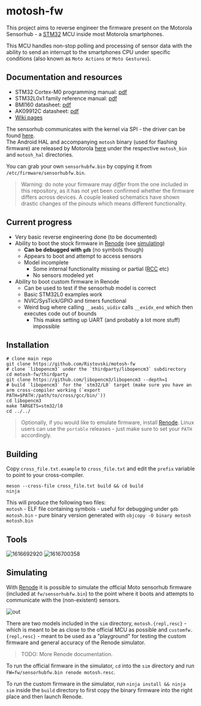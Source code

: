 # motosh-fw
This project aims to reverse engineer the firmware present on the Motorola Sensorhub - a [STM32](https://www.st.com/en/microcontrollers-microprocessors/stm32-32-bit-arm-cortex-mcus.html)
MCU inside most Motorola smartphones.

This MCU handles non-stop polling and processing of sensor data with the ability to send an interrupt to the smartphones CPU under
specific conditions (also known as `Moto Actions` or `Moto Gestures`).

## Documentation and resources
- STM32 Cortex-M0 programming manual: [pdf](https://www.st.com/resource/en/programming_manual/dm00104451-cortexm0-programming-manual-for-stm32l0-stm32g0-stm32wl-and-stm32wb-series-stmicroelectronics.pdf)  
- STM32L0x1 family reference manual: [pdf](https://www.st.com/resource/en/reference_manual/dm00108282-ultralowpower-stm32l0x1-advanced-armbased-32bit-mcus-stmicroelectronics.pdf)
- BMI160 datasheet: [pdf](https://www.mouser.com/datasheet/2/783/BST-BMI160-DS000-1509569.pdf)  
- AK09912C datasheet: [pdf](https://www.digikey.com/htmldatasheets/production/1746545/0/0/1/AK09912.pdf)
- [Wiki pages](https://github.com/Ristovski/motosh-fw/wiki/)

The sensorhub communicates with the kernel via SPI - the driver can be found [here](https://github.com/MotorolaMobilityLLC/kernel-msm/tree/nougat-7.0.0-release-potter-n/drivers/misc/stml0xx).  
The Android HAL and accompanying `motosh` binary (used for flashing firmware) are released by Motorola
[here](https://github.com/MotorolaMobilityLLC/hardware-moto-sensors/) under the respective `motosh_bin` and `motosh_hal` directories.

You can grab your own `sensorhubfw.bin` by copying it from `/etc/firmware/sensorhubfw.bin`.
> Warning: do note your firmware may _differ_ from the one included in this repository, as it has not yet been confirmed whether the firmware differs across devices.
A couple leaked schematics have shown drastic changes of the pinouts which means different functionality. 

## Current progress

- Very basic reverse engineering done (to be documented)
- Ability to boot the stock firmware in [Renode](https://renode.io/) (see [simulating](#simulating))
  - **Can be debugged with `gdb`** (no symbols though)
  - Appears to boot and attempt to access sensors
  - Model incomplete
    - Some internal functionality missing or partial ([RCC](https://wiki.st.com/stm32mpu/wiki/RCC_internal_peripheral) etc)
    - No sensors modeled yet
- Ability to boot custom firmware in Renode
  - Can be used to test if the sensorhub model is correct
  - Basic STM32L0 examples work
  - NVIC/SysTick/GPIO and timers functional
  - Weird bug where calling `__aeabi_uidiv` calls `__exidx_end` which then executes code out of bounds
    - This makes setting up UART (and probably a lot more stuff) impossible

## Installation
```
# clone main repo
git clone https://github.com/Ristovski/motosh-fw
# clone `libopencm3` under the `thirdparty/libopencm3` subdirectory
cd motosh-fw/thirdparty
git clone https://github.com/libopencm3/libopencm3 --depth=1
# build `libopencm3` for the `stm32/L0` target (make sure you have an arm cross-compiler working (`export PATH=$PATH:/path/to/cross/gcc/bin/`))
cd libopencm3
make TARGETS=stm32/l0
cd ../../
```

> Optionally, if you would like to emulate firmware, install [Renode](https://github.com/renode/renode/releases).
> Linux users can use the `portable` releases - just make sure to set your `PATH` accordingly.

## Building
Copy `cross_file.txt.example` to `cross_file.txt` and edit the `prefix` variable to point to your cross-compiler.

```
meson --cross-file cross_file.txt build && cd build
ninja
```

This will produce the following two files:  
`motosh` - ELF file containing symbols - useful for debugging under `gdb`  
`motosh.bin` - pure binary version generated with `objcopy -O binary motosh motosh.bin`

## Tools
![1616692920](https://user-images.githubusercontent.com/994445/112535247-597a2300-8dac-11eb-8107-4c69947e6bc3.png)
![1616700358](https://user-images.githubusercontent.com/994445/112535264-5da64080-8dac-11eb-9daa-a3827145b95d.png)


## Simulating
With [Renode](https://renode.io/) it is possible to simulate the official Moto sensorhub firmware (included at `fw/sensorhubfw.bin`)
to the point where it boots and attempts to communicate with the (non-existent) sensors.


![out](https://user-images.githubusercontent.com/994445/112535414-90503900-8dac-11eb-969c-49ed733d7c75.gif)


There are two models included in the `sim` directory, `motosh.{repl,resc}` - which is meant to be as close to the official MCU as possible
and `customfw.{repl,resc}` - meant to be used as a "playground" for testing the custom firmware and general accuracy of the Renode simulator.

> TODO: More Renode documentation.

To run the official firmware in the simulator, `cd` into the `sim` directory and run `FW=fw/sensorhubfw.bin renode motosh.resc`.

To run the custom firmware in the simulator, run `ninja install && ninja sim` inside the `build` directory to first copy the binary firmware into
the right place and then launch Renode.
